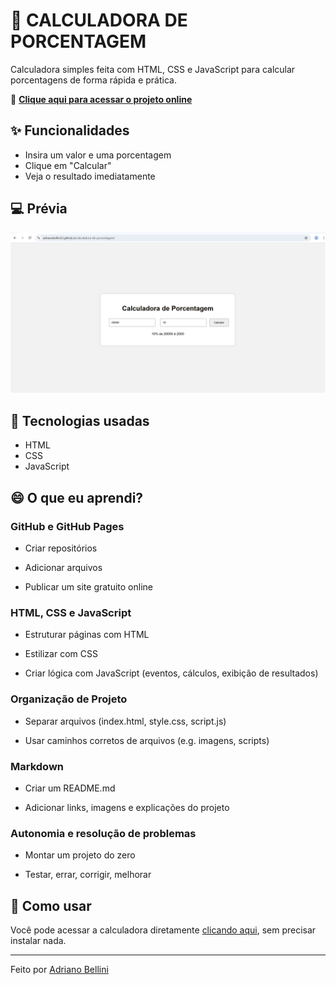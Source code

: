 # 🧮 CALCULADORA DE PORCENTAGEM

Calculadora simples feita com HTML, CSS e JavaScript para calcular porcentagens de forma rápida e prática.

🔗 **[Clique aqui para acessar o projeto online](https://adrianobellini33.github.io/calculadora-de-porcentagem/)**

## ✨ Funcionalidades

- Insira um valor e uma porcentagem
- Clique em "Calcular"
- Veja o resultado imediatamente

## 💻 Prévia

<img src="https://github.com/adrianobellini33/calculadora-de-porcentagem/blob/main/previa-calculadora-de-porcentagem.png" alt="Descrição da imagem">

## 🚀 Tecnologias usadas

- HTML
- CSS
- JavaScript

## 😄 O que eu aprendi?

### GitHub e GitHub Pages

- Criar repositórios

- Adicionar arquivos

- Publicar um site gratuito online

### HTML, CSS e JavaScript

-  Estruturar páginas com HTML

- Estilizar com CSS

- Criar lógica com JavaScript (eventos, cálculos, exibição de resultados)

### Organização de Projeto

- Separar arquivos (index.html, style.css, script.js)

- Usar caminhos corretos de arquivos (e.g. imagens, scripts)

### Markdown

- Criar um README.md

- Adicionar links, imagens e explicações do projeto

### Autonomia e resolução de problemas

- Montar um projeto do zero

- Testar, errar, corrigir, melhorar

## 📂 Como usar

Você pode acessar a calculadora diretamente [clicando aqui](https://adrianobellini33.github.io/calculadora-de-porcentagem/), sem precisar instalar nada.

---
Feito por [Adriano Bellini](https://github.com/adrianobellini33)
